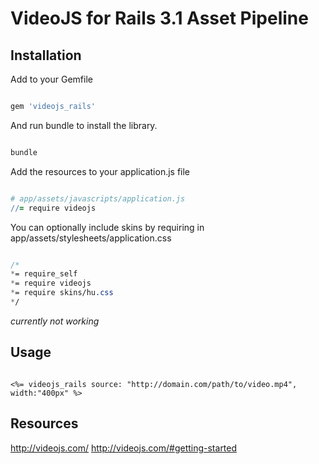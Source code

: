 # VideoJS for Rails 3.1 Asset Pipeline

## Installation

Add to your Gemfile

```ruby

gem 'videojs_rails'

```

And run bundle to install the library.

```ruby

bundle

```

Add the resources to your application.js file

```coffeescript

# app/assets/javascripts/application.js
//= require videojs

```

You can optionally include skins by requiring in app/assets/stylesheets/application.css

```sass

/*
*= require_self
*= require videojs
*= require skins/hu.css
*/

```

_currently not working_

## Usage

```erb

<%= videojs_rails source: "http://domain.com/path/to/video.mp4", width:"400px" %>

```

## Resources
http://videojs.com/
http://videojs.com/#getting-started

